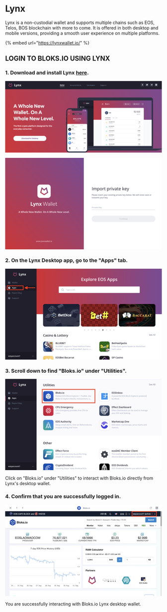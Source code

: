 # Lynx

Lynx is a non-custodial wallet and supports multiple chains such as EOS, Telos, BOS blockchain with more to come. It is offered in both desktop and mobile versions, providing a smooth user experience on multiple platforms.

{% embed url="https://lynxwallet.io/" %}

## LOGIN TO BLOKS.IO USING LYNX

### 1. Download and install Lynx [here](https://lynxwallet.io/downloads). 

![](../../.gitbook/assets/image%20%28156%29.png)

![](../../.gitbook/assets/image%20%2833%29.png)

### 2. On the Lynx Desktop app, go to the "Apps" tab.

![](../../.gitbook/assets/image%20%2886%29.png)

### 3. Scroll down to find "Bloks.io" under "Utilities".

![](../../.gitbook/assets/image%20%28118%29.png)

Click on "Bloks.io" under "Utilities" to interact with Bloks.io directly from Lynx's desktop wallet.

### 4. Confirm that you are successfully logged in.

![](../../.gitbook/assets/image%20%28117%29.png)

You are successfully interacting with Bloks.io Lynx desktop wallet.


